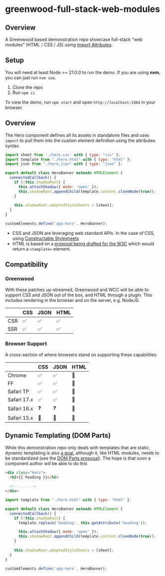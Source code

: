 # greenwood-full-stack-web-modules

## Overview

A Greenwood based demonstration repo showcase full-stack "web modules" (HTML / CSS / JS) using [Import Attributes](https://github.com/tc39/proposal-import-attributes).

## Setup

You will need at least Node >= 21.0.0 to run the demo.  If you are using **nvm**, you can just run `nvm use`.

1. Clone the repo
1. Run `npm ci`

To view the demo, run `npm start` and open `http://localhost:1984` in your browser.

## Overview

The Hero component defines all its assets in standalone files and uses `import` to pull them into the custom element definition using the attributes syntax.
  
```js
import sheet from './hero.css' with { type: "css" };
import template from "./hero.html" with { type: "html" };
import json from "./hero.json" with { type: "json" };

export default class HeroBanner extends HTMLElement {
  connectedCallback() {
    if (!this.shadowRoot) {
      this.attachShadow({ mode: 'open' });
      this.shadowRoot.appendChild(template.content.cloneNode(true));
    }
   
    this.shadowRoot.adoptedStyleSheets = [sheet];
  }
}

customElements.define('app-hero', HeroBanner);
```

- CSS and JSON are leveraging web standard APIs.  In the case of CSS, using [Constructable Stylesheets](https://web.dev/articles/constructable-stylesheets)
- HTML is based on a [proposal being drafted for the W3C](https://github.com/w3c/webcomponents-cg/issues/80#issuecomment-1958513401) which would return a `<template>` element.

## Compatibility

### Greenwood

With these patches up-streamed, Greenwood and WCC will be able to support CSS and JSON out of the box, and HTML through a plugin.  This includes rendering in the browser and on the server, e.g. NodeJS.

|      |  CSS  |   JSON  |  HTML  |
|------|-------|---------|--------|
|CSR   |  ✅   |    ✅   |   ✅   |
|SSR   |  ✅   |    ✅   |   ✅   |

### Browser Support

A cross-section of where browsers stand on supporting these capabilities

|               |  CSS   |   JSON  |  HTML  |
|---------------|--------|---------|--------|
|Chrome         |   ✅   |    ✅   |   🚫   |
|FF             |   ✅   |    ✅   |   🚫   |
|Safari TP      |   ✅   |    ✅   |   🚫   |
|Safari 17.x    |   ✅   |    ✅   |   🚫   |
|Safari 16.x    |   ❓   |    ❓   |   🚫   |
|Safari 15.x    |   🚫   |    🚫   |   🚫   |

## Dynamic Templating (DOM Parts)

While this demonstration repo only deals with templates that are static, dynamic templating is also [a goal](https://github.com/thescientist13/greenwood-full-stack-web-modules/issues/2), although it, like HTML modules, needs to be standardized (see the [DOM Parts proposal](https://github.com/WICG/webcomponents/blob/gh-pages/proposals/DOM-Parts.md)).  The hope is that soon a component author will be able to do this
```html
<div class="hero">
  <h2>{{ heading }}</h2>
  
  <!-- ... -->
</div>
```

```js
import template from "./hero.html" with { type: "html" };

export default class HeroBanner extends HTMLElement {
  connectedCallback() {
    if (!this.shadowRoot) {
      template.replace('heading', this.getAttribute('heading'));

      this.attachShadow({ mode: 'open' });
      this.shadowRoot.appendChild(template.content.cloneNode(true));
    }
   
    this.shadowRoot.adoptedStyleSheets = [sheet];
  }
}

customElements.define('app-hero', HeroBanner);
```
